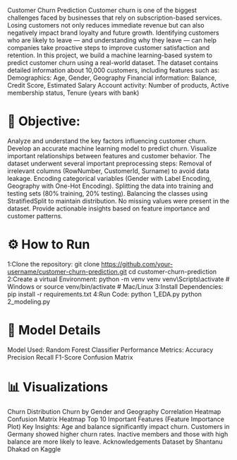 Customer Churn Prediction
Customer churn is one of the biggest challenges faced by businesses that rely on subscription-based services. Losing customers not only reduces immediate revenue but can also negatively impact brand loyalty and future growth. Identifying customers who are likely to leave — and understanding why they leave — can help companies take proactive steps to improve customer satisfaction and retention.
In this project, we build a machine learning-based system to predict customer churn using a real-world dataset.
The dataset contains detailed information about 10,000 customers, including features such as:
Demographics: Age, Gender, Geography
Financial information: Balance, Credit Score, Estimated Salary
Account activity: Number of products, Active membership status, Tenure (years with bank)
# 🎯 Objective:
Analyze and understand the key factors influencing customer churn.
Develop an accurate machine learning model to predict churn.
Visualize important relationships between features and customer behavior.
The dataset underwent several important preprocessing steps:
Removal of irrelevant columns (RowNumber, CustomerId, Surname) to avoid data leakage.
Encoding categorical variables (Gender with Label Encoding, Geography with One-Hot Encoding).
Splitting the data into training and testing sets (80% training, 20% testing).
Balancing the classes using StratifiedSplit to maintain distribution.
No missing values were present in the dataset.
Provide actionable insights based on feature importance and customer patterns.
# ⚙️ How to Run
1:Clone the repository:
git clone https://github.com/your-username/customer-churn-prediction.git
cd customer-churn-prediction
2:Create a virtual Environment:
python -m venv venv
venv\Scripts\activate    # Windows
or
source venv/bin/activate # Mac/Linux
3:Install Dependencies:
pip install -r requirements.txt
4:Run Code:
python 1_EDA.py
python 2_modeling.py
# 🧠 Model Details
Model Used: Random Forest Classifier
Performance Metrics:
Accuracy
Precision
Recall
F1-Score
Confusion Matrix
# 📊 Visualizations
Churn Distribution
Churn by Gender and Geography
Correlation Heatmap
Confusion Matrix Heatmap
Top 10 Important Features (Feature Importance Plot)
Key Insights:
Age and balance significantly impact churn.
Customers in Germany showed higher churn rates.
Inactive members and those with high balance are more likely to leave.
Acknowledgements
Dataset by Shantanu Dhakad on Kaggle
